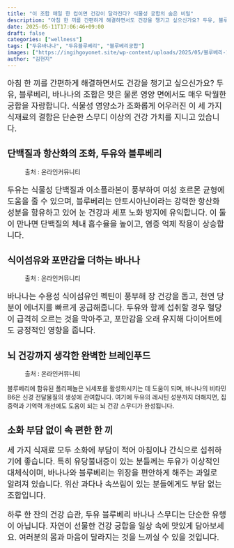 ```yaml
---
title: "이 조합 매일 한 컵이면 건강이 달라진다? 식물성 궁합의 숨은 비밀"
description: "아침 한 끼를 간편하게 해결하면서도 건강을 챙기고 싶으신가요? 두유, 블루베리, 바나나의 조합은 맛은 물론 영양 면에서도 매우 탁월한 궁합을 자랑합니다. 식물성 영양소가 조화롭게 어우러진 이 세 가지 식재료의 결합은 단순한 스무디 이상의 건강 가치를 지니고 있습니다."
date: 2025-05-11T17:06:46+09:00
draft: false
categories: ["wellness"]
tags: ["두유바나나", "두유블루베리", "블루베리궁합"]
images: ["https://ingihgoyonet.site/wp-content/uploads/2025/05/블루베리-1024x576.jpg", "https://ingihgoyonet.site/wp-content/uploads/2025/05/바나나블루베리궁합-1-1024x743.jpg", "https://ingihgoyonet.site/wp-content/uploads/2025/05/두유궁합-683x1024.jpg"]
author: "김현지"
---
```


<p style="font-size:18px">아침 한 끼를 간편하게 해결하면서도 건강을 챙기고 싶으신가요? 두유, 블루베리, 바나나의 조합은 맛은 물론 영양 면에서도 매우 탁월한 궁합을 자랑합니다. 식물성 영양소가 조화롭게 어우러진 이 세 가지 식재료의 결합은 단순한 스무디 이상의 건강 가치를 지니고 있습니다.</p> <h2 >단백질과 항산화의 조화, 두유와 블루베리</h2> <figure ><img src="https://ingihgoyonet.site/wp-content/uploads/2025/05/블루베리-1024x576.jpg" alt="" style="aspect-ratio:16/9;object-fit:cover"/><figcaption >출처 : 온라인커뮤니티</figcaption></figure> <p style="font-size:18px">두유는 식물성 단백질과 이소플라본이 풍부하여 여성 호르몬 균형에 도움을 줄 수 있으며, 블루베리는 안토시아닌이라는 강력한 항산화 성분을 함유하고 있어 눈 건강과 세포 노화 방지에 유익합니다. 이 둘이 만나면 단백질의 체내 흡수율을 높이고, 염증 억제 작용이 상승합니다.</p> <h2 >식이섬유와 포만감을 더하는 바나나</h2> <figure ><img src="https://ingihgoyonet.site/wp-content/uploads/2025/05/바나나블루베리궁합-1-1024x743.jpg" alt="" style="aspect-ratio:16/9;object-fit:cover"/><figcaption ><img alt="">출처 : 온라인커뮤니티</figcaption></figure> <p style="font-size:18px">바나나는 수용성 식이섬유인 펙틴이 풍부해 장 건강을 돕고, 천연 당분이 에너지를 빠르게 공급해줍니다. 두유와 함께 섭취할 경우 혈당이 급격히 오르는 것을 막아주고, 포만감을 오래 유지해 다이어트에도 긍정적인 영향을 줍니다.</p> <h2 >뇌 건강까지 생각한 완벽한 브레인푸드</h2> <figure ><img src="https://ingihgoyonet.site/wp-content/uploads/2025/05/두유궁합-683x1024.jpg" alt="" style="aspect-ratio:16/9;object-fit:cover"/><figcaption >출처 : 온라인커뮤니티</figcaption></figure> <p>블루베리에 함유된 폴리페놀은 뇌세포를 활성화시키는 데 도움이 되며, 바나나의 비타민 B6은 신경 전달물질의 생성에 관여합니다. 여기에 두유의 레시틴 성분까지 더해지면, 집중력과 기억력 개선에도 도움이 되는 뇌 건강 스무디가 완성됩니다.</p> <h2 >소화 부담 없이 속 편한 한 끼</h2> <p style="font-size:18px">세 가지 식재료 모두 소화에 부담이 적어 아침이나 간식으로 섭취하기에 좋습니다. 특히 유당불내증이 있는 분들께는 두유가 이상적인 대체식이며, 바나나와 블루베리는 위장을 편안하게 해주는 과일로 알려져 있습니다. 위산 과다나 속쓰림이 있는 분들에게도 부담 없는 조합입니다.</p> <p style="font-size:18px">하루 한 잔의 건강 습관, 두유 블루베리 바나나 스무디는 단순한 유행이 아닙니다. 자연이 선물한 건강 궁합을 일상 속에 맛있게 담아보세요. 여러분의 몸과 마음이 달라지는 것을 느끼실 수 있을 것입니다.</p>